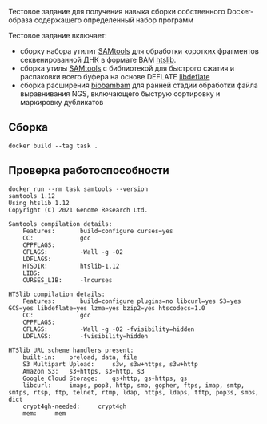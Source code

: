 Тестовое задание для получения навыка сборки собственного Docker-образа содержащего определенный набор программ

Тестовое задание включает:

- сборку  набора  утилит [SAMtools](https://github.com/samtools) для обработки коротких фрагментов секвенированной ДНК в формате BAM [htslib](https://github.com/samtools/htslib).
- сборка утилы [SAMtools](https://github.com/samtools)  с библиотекой для быстрого сжатия и распаковки всего буфера на основе DEFLATE [libdeflate](https://github.com/ebiggers/libdeflate)
- сборка расширения [biobambam](https://github.com/gt1/biobambam) для ранней стадии обработки файла выравнивания NGS, включающего быструю сортировку и маркировку дубликатов

## Сборка

```
docker build --tag task .
```

## Проверка работоспособности

```
docker run --rm task samtools --version
samtools 1.12
Using htslib 1.12
Copyright (C) 2021 Genome Research Ltd.

Samtools compilation details:
    Features:       build=configure curses=yes
    CC:             gcc
    CPPFLAGS:
    CFLAGS:         -Wall -g -O2
    LDFLAGS:
    HTSDIR:         htslib-1.12
    LIBS:
    CURSES_LIB:     -lncurses

HTSlib compilation details:
    Features:       build=configure plugins=no libcurl=yes S3=yes GCS=yes libdeflate=yes lzma=yes bzip2=yes htscodecs=1.0
    CC:             gcc
    CPPFLAGS:
    CFLAGS:         -Wall -g -O2 -fvisibility=hidden
    LDFLAGS:        -fvisibility=hidden

HTSlib URL scheme handlers present:
    built-in:	 preload, data, file
    S3 Multipart Upload:	 s3w, s3w+https, s3w+http
    Amazon S3:	 s3+https, s3+http, s3
    Google Cloud Storage:	 gs+http, gs+https, gs
    libcurl:	 imaps, pop3, http, smb, gopher, ftps, imap, smtp, smtps, rtsp, ftp, telnet, rtmp, ldap, https, ldaps, tftp, pop3s, smbs, dict
    crypt4gh-needed:	 crypt4gh
    mem:	 mem
```
